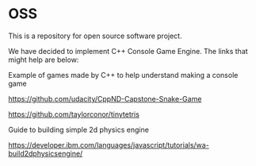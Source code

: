 # OSS

This is a repository for open source software project. 

We have decided to implement C++ Console Game Engine. 
The links that might help are below:


Example of games made by C++ to help understand making a console game

https://github.com/udacity/CppND-Capstone-Snake-Game

https://github.com/taylorconor/tinytetris

Guide to building simple 2d physics engine

https://developer.ibm.com/languages/javascript/tutorials/wa-build2dphysicsengine/
